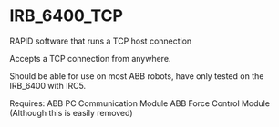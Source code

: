 # IRB_6400_TCP
RAPID software that runs a TCP host connection

Accepts a TCP connection from anywhere.

Should be able for use on most ABB robots, have only tested on the IRB_6400 with IRC5.

Requires:
ABB PC Communication Module
ABB Force Control Module (Although this is easily removed)
